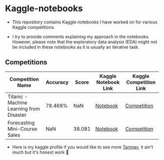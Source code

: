 # Kaggle-notebooks

- This repository contains Kaggle notebooks I have worked on for various Kaggle competitions.

- I try to provide comments explaining my approach in the notebooks. However, please note that the exploratory data analysis (EDA) might not be included in these notebooks as it is usually an iterative task.

## Competitions

| Competition Name                           | Accuracy | Score   | Kaggle Notebook Link                                                | Kaggle Competition Link                                  |
|-------------------------------------------|---------|---------|--------------------------------------------------------------------|---------------------------------------------------------|
| Titanic - Machine Learning from Disaster | 78.468% |   NaN   | [Notebook](https://www.kaggle.com/code/tanmay9516/titanic-78-468-ensemble) | [Competition](https://www.kaggle.com/competitions/titanic) |
| Forecasting Mini-Course Sales              |   NaN   | 38.081  | [Notebook](https://www.kaggle.com/tanmay9516/forecasting-mini-course-sales-38-081) | [Competition](https://www.kaggle.com/competitions/playground-series-s3e19) |


- Here is my kaggle profile if you would like to see more [Tanmay](https://www.kaggle.com/tanmay9516), it ain't much but it's honest work 🫡
